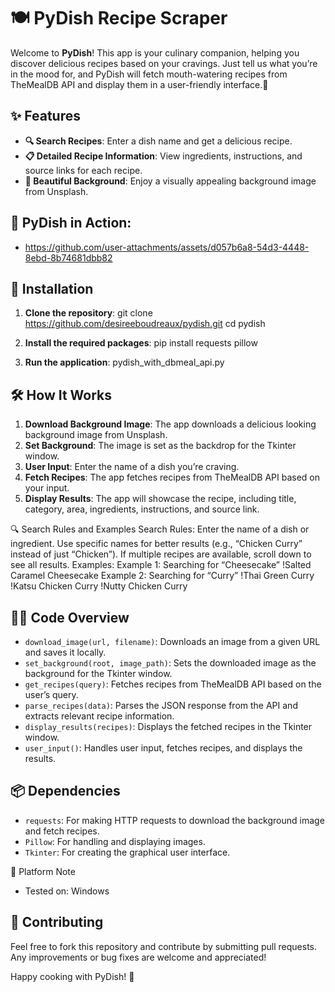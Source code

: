 # 🍽️ PyDish Recipe Scraper

Welcome to **PyDish**! This app is your culinary companion, helping you discover delicious recipes based on your cravings. Just tell us what you’re in the mood for, and PyDish will fetch mouth-watering recipes from TheMealDB API and display them in a user-friendly interface.🍴

## ✨ Features
- **🔍 Search Recipes**: Enter a dish name and get a delicious recipe.
- **📋 Detailed Recipe Information**: View ingredients, instructions, and source links for each recipe.
- **🌄 Beautiful Background**: Enjoy a visually appealing background image from Unsplash.
  
## 🎥 PyDish in Action:
- https://github.com/user-attachments/assets/d057b6a8-54d3-4448-8ebd-8b74681dbb82

## 🚀 Installation
1. **Clone the repository**:
    git clone https://github.com/desireeboudreaux/pydish.git
cd pydish

3. **Install the required packages**:
    pip install requests pillow
    
   
   
5. **Run the application**:
    pydish_with_dbmeal_api.py

## 🛠️ How It Works
1. **Download Background Image**: The app downloads a delicious looking background image from Unsplash.
2. **Set Background**: The image is set as the backdrop for the Tkinter window.
3. **User Input**: Enter the name of a dish you’re craving.
4. **Fetch Recipes**: The app fetches recipes from TheMealDB API based on your input.
5. **Display Results**: The app will showcase the recipe, including title, category, area, ingredients, instructions, and source link.
   
🔍 Search Rules and Examples
Search Rules:
Enter the name of a dish or ingredient.
Use specific names for better results (e.g., “Chicken Curry” instead of just “Chicken”).
If multiple recipes are available, scroll down to see all results.
Examples:
Example 1: Searching for “Cheesecake”
!Salted Caramel Cheesecake
Example 2: Searching for “Curry”
!Thai Green Curry
!Katsu Chicken Curry
!Nutty Chicken Curry

## 🧑‍💻 Code Overview
- `download_image(url, filename)`: Downloads an image from a given URL and saves it locally.
- `set_background(root, image_path)`: Sets the downloaded image as the background for the Tkinter window.
- `get_recipes(query)`: Fetches recipes from TheMealDB API based on the user’s query.
- `parse_recipes(data)`: Parses the JSON response from the API and extracts relevant recipe information.
- `display_results(recipes)`: Displays the fetched recipes in the Tkinter window.
- `user_input()`: Handles user input, fetches recipes, and displays the results.

## 📦 Dependencies
- `requests`: For making HTTP requests to download the background image and fetch recipes.
- `Pillow`: For handling and displaying images.
- `Tkinter`: For creating the graphical user interface.
  
📝 Platform Note
- Tested on: Windows

## 🤝 Contributing
Feel free to fork this repository and contribute by submitting pull requests. Any improvements or bug fixes are welcome and appreciated!

 
Happy cooking with PyDish! 🍪
